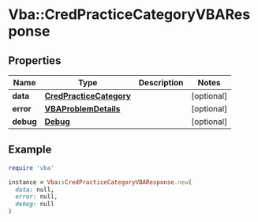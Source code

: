 # Vba::CredPracticeCategoryVBAResponse

## Properties

| Name | Type | Description | Notes |
| ---- | ---- | ----------- | ----- |
| **data** | [**CredPracticeCategory**](CredPracticeCategory.md) |  | [optional] |
| **error** | [**VBAProblemDetails**](VBAProblemDetails.md) |  | [optional] |
| **debug** | [**Debug**](Debug.md) |  | [optional] |

## Example

```ruby
require 'vba'

instance = Vba::CredPracticeCategoryVBAResponse.new(
  data: null,
  error: null,
  debug: null
)
```


